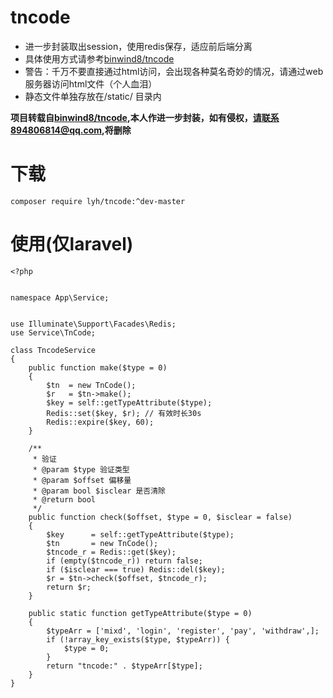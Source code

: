 # tncode

- 进一步封装取出session，使用redis保存，适应前后端分离
- 具体使用方式请参考<a href="https://github.com/binwind8/tncode">binwind8/tncode</a>
- 警告：千万不要直接通过html访问，会出现各种莫名奇妙的情况，请通过web服务器访问html文件（个人血泪）
- 静态文件单独存放在/static/ 目录内

**项目转载自<a href="https://github.com/binwind8/tncode">binwind8/tncode</a>,本人作进一步封装，如有侵权，请联系894806814@qq.com,将删除**

# 下载
```
composer require lyh/tncode:^dev-master
```

# 使用(仅laravel)
```
<?php


namespace App\Service;


use Illuminate\Support\Facades\Redis;
use Service\TnCode;

class TncodeService
{
    public function make($type = 0)
    {
        $tn  = new TnCode();
        $r   = $tn->make();
        $key = self::getTypeAttribute($type);
        Redis::set($key, $r); // 有效时长30s
        Redis::expire($key, 60);
    }

    /**
     * 验证
     * @param $type 验证类型
     * @param $offset 偏移量
     * @param bool $isclear 是否清除
     * @return bool
     */
    public function check($offset, $type = 0, $isclear = false)
    {
        $key      = self::getTypeAttribute($type);
        $tn       = new TnCode();
        $tncode_r = Redis::get($key);
        if (empty($tncode_r)) return false;
        if ($isclear === true) Redis::del($key);
        $r = $tn->check($offset, $tncode_r);
        return $r;
    }

    public static function getTypeAttribute($type = 0)
    {
        $typeArr = ['mixd', 'login', 'register', 'pay', 'withdraw',];
        if (!array_key_exists($type, $typeArr)) {
            $type = 0;
        }
        return "tncode:" . $typeArr[$type];
    }
}
```
